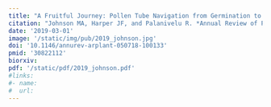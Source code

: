 ```yaml
---
title: "A Fruitful Journey: Pollen Tube Navigation from Germination to Fertilization"
citation: "Johnson MA, Harper JF, and Palanivelu R. *Annual Review of Plant Biology*. 2019."
date: '2019-03-01'
image: '/static/img/pub/2019_johnson.jpg'
doi: '10.1146/annurev-arplant-050718-100133'
pmid: '30822112'
biorxiv:
pdf: '/static/pdf/2019_johnson.pdf'
#links:
#- name: 
#  url: 
---
```

